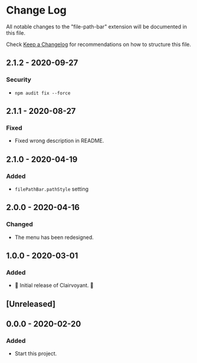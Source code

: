 # Change Log

All notable changes to the "file-path-bar" extension will be documented in this file.

Check [Keep a Changelog](http://keepachangelog.com/) for recommendations on how to structure this file.

## 2.1.2 - 2020-09-27

### Security

- `npm audit fix --force`

## 2.1.1 - 2020-08-27

### Fixed

- Fixed wrong description in README.

## 2.1.0 - 2020-04-19

### Added

- `filePathBar.pathStyle` setting

## 2.0.0 - 2020-04-16

### Changed

- The menu has been redesigned.

## 1.0.0 - 2020-03-01

### Added

- 🎊 Initial release of Clairvoyant. 🎉

## [Unreleased]

## 0.0.0 - 2020-02-20

### Added

- Start this project.
